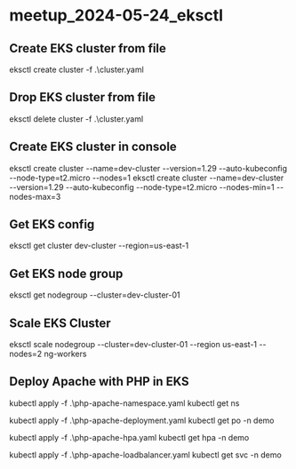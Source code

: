 # meetup_2024-05-24_eksctl

## Create EKS cluster from file
eksctl create cluster -f .\cluster.yaml

## Drop EKS cluster from file
eksctl delete cluster -f .\cluster.yaml

## Create EKS cluster in console
eksctl create cluster --name=dev-cluster --version=1.29 --auto-kubeconfig --node-type=t2.micro --nodes=1 
eksctl create cluster --name=dev-cluster --version=1.29 --auto-kubeconfig --node-type=t2.micro --nodes-min=1 --nodes-max=3

## Get EKS config
eksctl get cluster dev-cluster --region=us-east-1


## Get EKS node group 
eksctl get nodegroup --cluster=dev-cluster-01

## Scale EKS Cluster
eksctl scale nodegroup --cluster=dev-cluster-01 --region us-east-1 --nodes=2 ng-workers 


## Deploy Apache with PHP in EKS
kubectl apply -f .\php-apache-namespace.yaml
kubectl get ns

kubectl apply -f .\php-apache-deployment.yaml
kubectl get po -n demo

kubectl apply -f .\php-apache-hpa.yaml
kubectl get hpa -n demo

kubectl apply -f .\php-apache-loadbalancer.yaml
kubectl get svc -n demo
